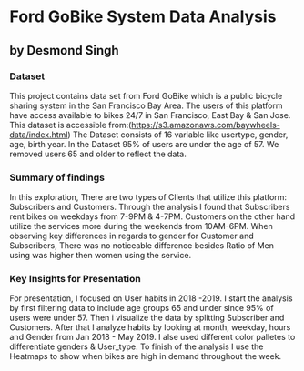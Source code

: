 # Ford GoBike System Data Analysis
## by Desmond Singh

### Dataset
This project contains data set from Ford GoBike which is a public bicycle sharing system in the San Francisco Bay Area.
The users of this platform have access available to bikes 24/7 in San Francisco, East Bay & San Jose.
This dataset is accessible from:(https://s3.amazonaws.com/baywheels-data/index.html)
The Dataset consists of 16 variable like usertype, gender, age, birth year. 
In the Dataset 95% of users are under the age of 57. We removed users 65 and older to reflect the data. 


### Summary of findings

In this exploration, There are two types of Clients that utilize this platform: Subscribers and Customers.
Through the analysis I found that Subscribers rent bikes on weekdays from 7-9PM & 4-7PM. Customers on the other hand utilize the services more during the weekends from 10AM-6PM. 
When observing key differences in regards to gender for Customer and Subscribers, There was no noticeable difference besides Ratio of Men using was higher then women using the service.
### Key Insights for Presentation

For presentation, I focused on User habits in 2018 -2019. I start the analysis by first  filtering data to include age groups 65 and under since 95% of users were under 57. Then i visualize the data by splitting Subscriber and Customers.
After that I analyze habits by looking at month, weekday, hours and Gender from Jan 2018 - May 2019.  I alse used different color palletes to differentiate genders & User_type. To finish of the analysis I use the Heatmaps to show when bikes are high in demand throughout the week. 
